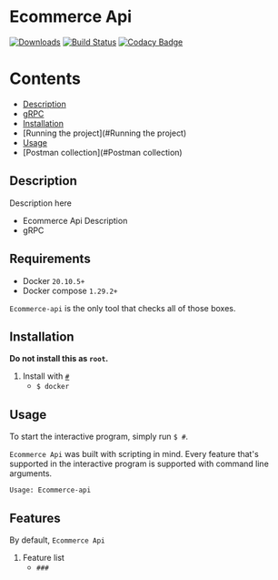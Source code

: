 # Ecommerce Api

[![Downloads](http://pepy.tech/badge/shallow-backup)](http://pepy.tech/count/shallow-backup)
[![Build Status](https://travis-ci.com/alichtman/shallow-backup.svg?branch=master)](https://travis-ci.com/alichtman/shallow-backup)
[![Codacy Badge](https://api.codacy.com/project/badge/Grade/1719da4d7df5455d8dbb4340c428f851)](https://www.codacy.com/app/alichtman/shallow-backup?utm_source=github.com&amp;utm_medium=referral&amp;utm_content=alichtman/shallow-backup&amp;utm_campaign=Badge_Grade)
<!-- [![Coverage Status](https://coveralls.io/repos/github/alichtman/shallow-backup/badge.svg?branch=master)](https://coveralls.io/github/alichtman/shallow-backup?branch=master) -->


Contents
========

* [Description](#Description)
* [gRPC](#gRPC)
* [Installation](#Installation)
* [Running the project](#Running the project)
* [Usage](#Usage)
* [Postman collection](#Postman collection)


## Description

Description here

+ Ecommerce Api Description
+ gRPC

## Requirements

- Docker `20.10.5+`
- Docker compose `1.29.2+`

`Ecommerce-api` is the only tool that checks all of those boxes.

Installation
---

**Do not install this as `root`.**

1. Install with [`#`](https://#/)
    + `$ docker`


Usage
---

To start the interactive program, simply run `$ #`.

`Ecommerce Api` was built with scripting in mind. Every feature that's supported in the interactive program is supported with command line arguments.

```shell
Usage: Ecommerce-api

```



Features
---

By default, `Ecommerce Api`

1. Feature list
    * `###`
    
